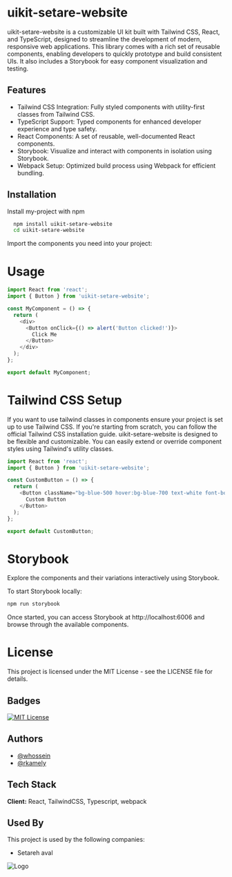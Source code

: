 
# uikit-setare-website

uikit-setare-website is a customizable UI kit built with Tailwind CSS, React, and TypeScript, designed to streamline the development of modern, responsive web applications. This library comes with a rich set of reusable components, enabling developers to quickly prototype and build consistent UIs. It also includes a Storybook for easy component visualization and testing.


## Features

- Tailwind CSS Integration: Fully styled components with utility-first classes from Tailwind CSS.
- TypeScript Support: Typed components for enhanced developer experience and type safety.
- React Components: A set of reusable, well-documented React components.
- Storybook: Visualize and interact with components in isolation using Storybook.
- Webpack Setup: Optimized build process using Webpack for efficient bundling.



## Installation

Install my-project with npm

```bash
  npm install uikit-setare-website
  cd uikit-setare-website
```

Import the components you need into your project:


# Usage
```javascript
import React from 'react';
import { Button } from 'uikit-setare-website';

const MyComponent = () => {
  return (
    <div>
      <Button onClick={() => alert('Button clicked!')}>
        Click Me
      </Button>
    </div>
  );
};

export default MyComponent;
```

# Tailwind CSS Setup
If you want to use tailwind classes in components ensure your project is set up to use Tailwind CSS. If you're starting from scratch, you can follow the official Tailwind CSS installation guide.
uikit-setare-website is designed to be flexible and customizable. You can easily extend or override component styles using Tailwind's utility classes.

```javascript
import React from 'react';
import { Button } from 'uikit-setare-website';

const CustomButton = () => {
  return (
    <Button className="bg-blue-500 hover:bg-blue-700 text-white font-bold py-2 px-4 rounded">
      Custom Button
    </Button>
  );
};

export default CustomButton;
```

# Storybook
Explore the components and their variations interactively using Storybook.

To start Storybook locally:
```bash
npm run storybook
```
Once started, you can access Storybook at http://localhost:6006 and browse through the available components.

# License
This project is licensed under the MIT License - see the LICENSE file for details.



    
## Badges

[![MIT License](https://img.shields.io/badge/License-MIT-green.svg)](https://choosealicense.com/licenses/mit/)


## Authors

- [@whossein](https://www.github.com/whossein)
- [@rkamely](https://www.github.com/rkamely)



## Tech Stack

**Client:** React, TailwindCSS, Typescript, webpack




## Used By

This project is used by the following companies:

- Setareh aval



![Logo](https://dev-to-uploads.s3.amazonaws.com/uploads/articles/th5xamgrr6se0x5ro4g6.png)


